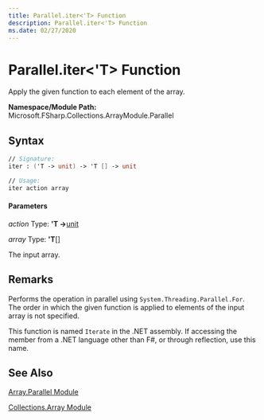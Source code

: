 ```yaml
---
title: Parallel.iter<'T> Function
description: Parallel.iter<'T> Function
ms.date: 02/27/2020
---
```


# Parallel.iter<'T> Function

Apply the given function to each element of the array.

**Namespace/Module Path:** Microsoft.FSharp.Collections.ArrayModule.Parallel

## Syntax

```fsharp
// Signature:
iter : ('T -> unit) -> 'T [] -> unit

// Usage:
iter action array
```

#### Parameters
*action*
Type: **'T -&gt;**[unit](https://msdn.microsoft.com/library/00b837c2-6c8a-483a-87d3-0479c64037a7)

*array*
Type: **'T**[[]](https://msdn.microsoft.com/library/def20292-9aae-4596-9275-b94e594f8493)

The input array.

## Remarks
Performs the operation in parallel using `System.Threading.Parallel.For`. The order in which the given function is applied to elements of the input array is not specified.

This function is named `Iterate` in the .NET assembly. If accessing the member from a .NET language other than F#, or through reflection, use this name.

## See Also
[Array.Parallel Module](array.parallel-module.md)

[Collections.Array Module](../index.md)
